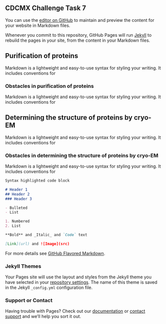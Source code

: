 ## CDCMX Challenge Task 7

You can use the [editor on GitHub](https://github.com/jessmtz2511/CDCMX-Challenge/edit/gh-pages/index.md) to maintain and preview the content for your website in Markdown files.

Whenever you commit to this repository, GitHub Pages will run [Jekyll](https://jekyllrb.com/) to rebuild the pages in your site, from the content in your Markdown files.

## Purification of proteins

Markdown is a lightweight and easy-to-use syntax for styling your writing. It includes conventions for

### Obstacles in purification of proteins

Markdown is a lightweight and easy-to-use syntax for styling your writing. It includes conventions for

## Determining the structure of proteins by cryo-EM

Markdown is a lightweight and easy-to-use syntax for styling your writing. It includes conventions for

### Obstacles in determining the structure of proteins by cryo-EM

Markdown is a lightweight and easy-to-use syntax for styling your writing. It includes conventions for

```markdown
Syntax highlighted code block

# Header 1
## Header 2
### Header 3

- Bulleted
- List

1. Numbered
2. List

**Bold** and _Italic_ and `Code` text

[Link](url) and ![Image](src)
```

For more details see [GitHub Flavored Markdown](https://guides.github.com/features/mastering-markdown/).

### Jekyll Themes

Your Pages site will use the layout and styles from the Jekyll theme you have selected in your [repository settings](https://github.com/jessmtz2511/CDCMX-Challenge/settings). The name of this theme is saved in the Jekyll `_config.yml` configuration file.

### Support or Contact

Having trouble with Pages? Check out our [documentation](https://docs.github.com/categories/github-pages-basics/) or [contact support](https://github.com/contact) and we’ll help you sort it out.
